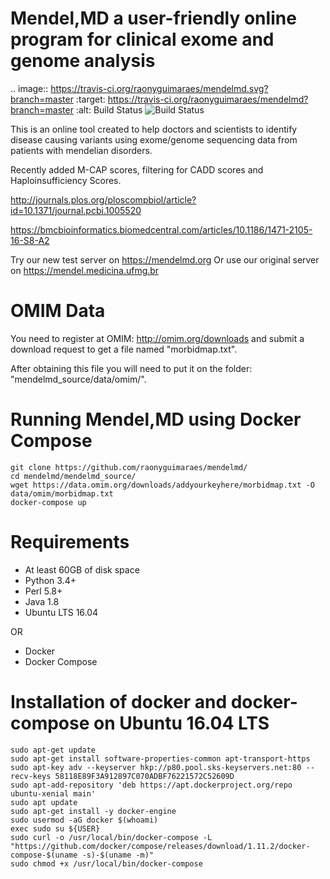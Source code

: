 # Mendel,MD a user-friendly online program for clinical exome and genome analysis

.. image:: https://travis-ci.org/raonyguimaraes/mendelmd.svg?branch=master
     :target: https://travis-ci.org/raonyguimaraes/mendelmd?branch=master
     :alt: Build Status
![Build Status](https://travis-ci.org/raonyguimaraes/mendelmd.svg?branch=master)


This is an online tool created to help doctors and scientists to identify disease causing variants using exome/genome sequencing data from patients with mendelian disorders.

Recently added M-CAP scores, filtering for CADD scores and Haploinsufficiency Scores.

http://journals.plos.org/ploscompbiol/article?id=10.1371/journal.pcbi.1005520

https://bmcbioinformatics.biomedcentral.com/articles/10.1186/1471-2105-16-S8-A2

Try our new test server on https://mendelmd.org
Or use our original server on https://mendel.medicina.ufmg.br

OMIM Data
=========

You need to register at OMIM: http://omim.org/downloads and submit a download request to get a file named "morbidmap.txt".

After obtaining this file you will need to put it on the folder: "mendelmd_source/data/omim/".

Running Mendel,MD using Docker Compose
======================================

    git clone https://github.com/raonyguimaraes/mendelmd/
    cd mendelmd/mendelmd_source/
    wget https://data.omim.org/downloads/addyourkeyhere/morbidmap.txt -O data/omim/morbidmap.txt
    docker-compose up


Requirements
============

* At least 60GB of disk space
* Python 3.4+
* Perl 5.8+
* Java 1.8
* Ubuntu LTS 16.04

OR

* Docker
* Docker Compose

Installation of docker and docker-compose on Ubuntu 16.04 LTS
=============================================================

    sudo apt-get update
    sudo apt-get install software-properties-common apt-transport-https
    sudo apt-key adv --keyserver hkp://p80.pool.sks-keyservers.net:80 --recv-keys 58118E89F3A912897C070ADBF76221572C52609D
    sudo apt-add-repository 'deb https://apt.dockerproject.org/repo ubuntu-xenial main'
    sudo apt update
    sudo apt-get install -y docker-engine
    sudo usermod -aG docker $(whoami)
    exec sudo su ${USER}
    sudo curl -o /usr/local/bin/docker-compose -L "https://github.com/docker/compose/releases/download/1.11.2/docker-compose-$(uname -s)-$(uname -m)"
    sudo chmod +x /usr/local/bin/docker-compose
